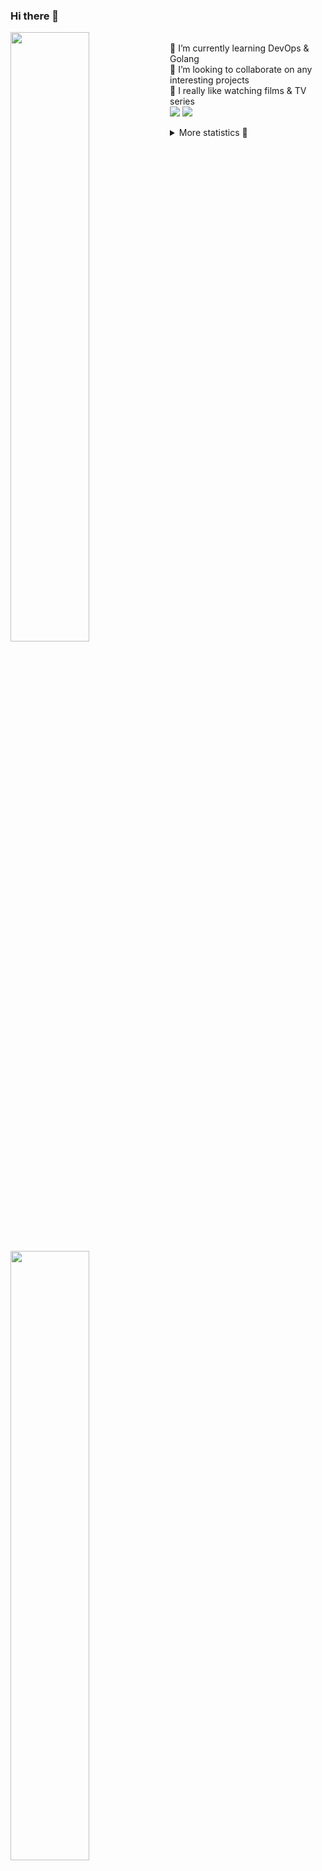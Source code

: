 ### Hi there 👋


[<img align="left" width="50%" src="https://github-readme-stats.vercel.app/api?username=rufusnufus&hide=issues&show_icons=true&count_private=true&theme=transparent&title_color=FF6F40&text_color=FBF9F8&icon_color=F48242&hide_border=true&hide_title=true#gh-dark-mode-only">](https://metrics.lecoq.io/rufusnufus#gh-dark-mode-only)
[<img align="left" width="50%" src="https://github-readme-stats.vercel.app/api?username=rufusnufus&hide=issues&show_icons=true&count_private=true&theme=transparent&title_color=FF6533&text_color=4D4644&icon_color=FF8038&hide_border=true&hide_title=true#gh-light-mode-only">](https://metrics.lecoq.io/rufusnufus#gh-light-mode-only)

<p>
  <br>
  🌱 I’m currently learning DevOps & Golang</br>
  👯 I’m looking to collaborate on any interesting projects</br>
  🎥 I really like watching films & TV series</br>
  <a href="https://linkedin.com/in/rufusnufus"><img src="https://img.shields.io/badge/linkedin-0077B5.svg?style=for-the-badge&logo=linkedin&logoColor=white"/></a>
  <a href="https://t.me/rufusnufus"><img src="https://img.shields.io/badge/-telegram-black?style=for-the-badge&color=blue&logo=telegram"/></a>
</p>

<p text-align="left">
<details>
  <summary>More statistics 👀</summary><br/>

<!--START_SECTION:waka-->
![Code Time](http://img.shields.io/badge/Code%20Time-762%20hrs%2040%20mins-blue)

![Profile Views](http://img.shields.io/badge/Profile%20Views-0-blue)

**I'm an Early 🐤** 

```text
🌞 Morning                5124 commits        █████░░░░░░░░░░░░░░░░░░░░   20.26 % 
🌆 Daytime                14896 commits       ███████████████░░░░░░░░░░   58.89 % 
🌃 Evening                4714 commits        █████░░░░░░░░░░░░░░░░░░░░   18.64 % 
🌙 Night                  562 commits         █░░░░░░░░░░░░░░░░░░░░░░░░   02.22 % 
```
📅 **I'm Most Productive on Wednesday** 

```text
Monday                   5372 commits        █████░░░░░░░░░░░░░░░░░░░░   21.24 % 
Tuesday                  4292 commits        ████░░░░░░░░░░░░░░░░░░░░░   16.97 % 
Wednesday                5554 commits        █████░░░░░░░░░░░░░░░░░░░░   21.96 % 
Thursday                 4586 commits        █████░░░░░░░░░░░░░░░░░░░░   18.13 % 
Friday                   4367 commits        ████░░░░░░░░░░░░░░░░░░░░░   17.26 % 
Saturday                 636 commits         █░░░░░░░░░░░░░░░░░░░░░░░░   02.51 % 
Sunday                   489 commits         ░░░░░░░░░░░░░░░░░░░░░░░░░   01.93 % 
```


📊 **This Week I Spent My Time On** 

```text
💬 Programming Languages: 
YAML                     3 hrs 37 mins       █████████████████████████   100.00 % 

🔥 Editors: 
VS Code                  3 hrs 37 mins       █████████████████████████   100.00 % 
```

**I Mostly Code in Go** 

```text
Go                       17 repos            ████░░░░░░░░░░░░░░░░░░░░░   17.00 % 
Python                   14 repos            ████░░░░░░░░░░░░░░░░░░░░░   14.00 % 
Smarty                   5 repos             █░░░░░░░░░░░░░░░░░░░░░░░░   05.00 % 
Shell                    3 repos             █░░░░░░░░░░░░░░░░░░░░░░░░   03.00 % 
Kotlin                   2 repos             ░░░░░░░░░░░░░░░░░░░░░░░░░   02.00 % 
```




 Last Updated on 02/05/2024 00:53:04 UTC
<!--END_SECTION:waka-->

</details>
</p>
